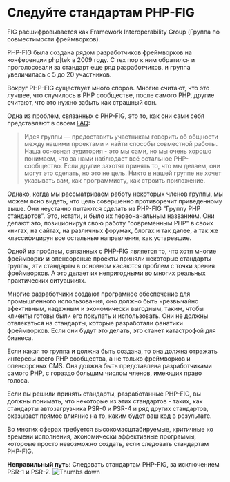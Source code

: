 # Следуйте стандартам PHP-FIG #

FIG расшифровывается как Framework Interoperability Group (Группа по совместимости фреймворков).

PHP-FIG была создана рядом разработчиков фреймворков на конференции php|tek в 2009 году. С тех пор к ним обратился и проголосовали за стандарт еще ряд разработчиков, и группа увеличилась с 5 до 20 участников.

Вокруг PHP-FIG существует много споров. Многие считают, что это лучшее, что случилось в PHP сообществе, после самого PHP, другие считают, что это нужно забыть как страшный сон.

Одна из проблем, связанных с PHP-FIG, это то, как они сами себя представляют в своем [FAQ](http://www.php-fig.org/faqs/):

> Идея группы — предоставить участникам говорить об общности между нашими проектами и найти способы совместной работы. Наша основная аудитория - это мы сами, но мы очень хорошо понимаем, что за нами наблюдает всё остальное PHP-сообщество. Если другие захотят принять то, что мы делаем, они могут это сделать, но это не цель. Никто в нашей группе не хочет указывать вам, как программисту, как строить приложение.

Однако, когда мы рассматриваем работу некоторых членов группы, мы можем ясно видеть, что цель совершенно противоречит приведенному выше. Они неустанно пытаются сделать из PHP-FIG "Группу PHP стандартов". Это, кстати, и было их первоначальным названием. Они делают это, позиционируя свою работу "современным PHP" в своих книгах, на сайтах, на различных форумах, блогах и так далее, а так же классифицируя все остальные направления, как устаревшие.

Одной из проблем, связанных с PHP-FIG является то, что хотя многие фреймворки и опенсорсные проекты приняли некоторые стандарты группы, эти стандарты в основном касаются проблем с точки зрения фреймворков. А это делает их непригодными во многих реальных практических ситуацииях.

Многие разработчики создают програмное обеспечение для промышленного использования, оно должно быть чрезвычайно эфективным, надежным и экономически выгодным, таким, чтобы клиенты готовы были его покупать и использовать. Они не должны отвлекаться на стандарты, которые разработали фанатики фреймворков. Если они будут это делать, это станет катастрофой для бизнеса.

Если какая то группа и должна быть создана, то она должна отражать интересы всего PHP сообщества, а не только фреймворков и опенсорсных CMS. Она должна быть представлена разработчиками самого PHP, с гораздо большим числом членов, имеющих право голоса.

Если вы решили принять стандарты, разработанные PHP-FIG, вы должны понимать, что некоторые из этих стандартов - таких, как стандарты автозагрузчика PSR-0 и PSR-4 и ряд других стандартов, оказывает прямое влияние на то, каким будет ваш код в результате.

Во многих сферах требуется высокомасштабируемые, критичные ко времени исполнения, экономически эффективные программы, котороые просто невозможно создать, если следовать стандартам PHP-FIG.

**Неправильный путь**: Cледовать стандартам PHP-FIG, за исключением PSR-1 и PSR-2. ![Thumbs down](/img/thumbs-down.png)
